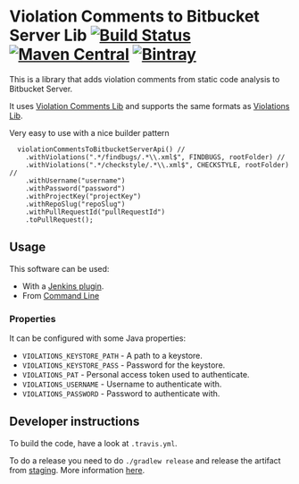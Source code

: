# Violation Comments to Bitbucket Server Lib [![Build Status](https://travis-ci.org/tomasbjerre/violation-comments-to-bitbucket-server-lib.svg?branch=master)](https://travis-ci.org/tomasbjerre/violation-comments-to-bitbucket-server-lib) [![Maven Central](https://maven-badges.herokuapp.com/maven-central/se.bjurr.violations/violation-comments-to-bitbucket-server-lib/badge.svg)](https://maven-badges.herokuapp.com/maven-central/se.bjurr.violations/violation-comments-to-bitbucket-server-lib) [ ![Bintray](https://api.bintray.com/packages/tomasbjerre/tomasbjerre/se.bjurr.violations%3Aviolation-comments-to-bitbucket-server-lib/images/download.svg) ](https://bintray.com/tomasbjerre/tomasbjerre/se.bjurr.violations%3Aviolation-comments-to-bitbucket-server-lib/_latestVersion)

This is a library that adds violation comments from static code analysis to Bitbucket Server.

It uses [Violation Comments Lib](https://github.com/tomasbjerre/violation-comments-lib) and supports the same formats as [Violations Lib](https://github.com/tomasbjerre/violations-lib).
 
Very easy to use with a nice builder pattern
```
  violationCommentsToBitbucketServerApi() //
    .withViolations(".*/findbugs/.*\\.xml$", FINDBUGS, rootFolder) //
    .withViolations(".*/checkstyle/.*\\.xml$", CHECKSTYLE, rootFolder) //
    .withUsername("username")
    .withPassword("password")
    .withProjectKey("projectKey")
    .withRepoSlug("repoSlug")
    .withPullRequestId("pullRequestId")
    .toPullRequest();
```

## Usage
This software can be used:
 * With a [Jenkins plugin](https://github.com/jenkinsci/violation-comments-to-stash-plugin).
 * From [Command Line](https://github.com/tomasbjerre/violation-comments-to-bitbucket-server-command-line)

### Properties

It can be configured with some Java properties:

 * `VIOLATIONS_KEYSTORE_PATH` - A path to a keystore.
 * `VIOLATIONS_KEYSTORE_PASS` - Password for the keystore. 
 * `VIOLATIONS_PAT` - Personal access token used to authenticate.
 * `VIOLATIONS_USERNAME` - Username to authenticate with.
 * `VIOLATIONS_PASSWORD` - Password to authenticate with.

## Developer instructions

To build the code, have a look at `.travis.yml`.

To do a release you need to do `./gradlew release` and release the artifact from [staging](https://oss.sonatype.org/#stagingRepositories). More information [here](http://central.sonatype.org/pages/releasing-the-deployment.html).

